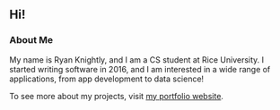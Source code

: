 ## Hi!

### About Me

My name is Ryan Knightly, and I am a CS student at Rice University. I started writing software in 2016, and I am interested in a wide range of applications, from app development to data science!

To see more about my projects, visit [my portfolio website](https://ryanknightly.com).
